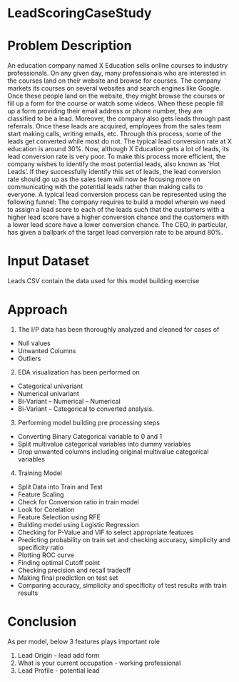 # LeadScoringCaseStudy
# Problem Description
An education company named X Education sells online courses to industry professionals. On any 
given day, many professionals who are interested in the courses land on their website and browse 
for courses.
The company markets its courses on several websites and search engines like Google. Once these 
people land on the website, they might browse the courses or fill up a form for the course or watch 
some videos. When these people fill up a form providing their email address or phone number, they 
are classified to be a lead. Moreover, the company also gets leads through past referrals. Once 
these leads are acquired, employees from the sales team start making calls, writing emails, etc. 
Through this process, some of the leads get converted while most do not. The typical lead 
conversion rate at X education is around 30%.
Now, although X Education gets a lot of leads, its lead conversion rate is very poor. To make this 
process more efficient, the company wishes to identify the most potential leads, also known as ‘Hot
Leads’. If they successfully identify this set of leads, the lead conversion rate should go up as the 
sales team will now be focusing more on communicating with the potential leads rather than making 
calls to everyone. A typical lead conversion process can be represented using the following funnel:
The company requires to build a model wherein we need to assign a lead score to each of the leads 
such that the customers with a higher lead score have a higher conversion chance and the 
customers with a lower lead score have a lower conversion chance. The CEO, in particular, has 
given a ballpark of the target lead conversion rate to be around 80%.

# Input Dataset
Leads.CSV contain the data used for this model building exercise

# Approach
1. The I/P data has been thoroughly analyzed and cleaned for cases of
- Null values
- Unwanted Columns
- Outliers
2. EDA visualization has been performed on
- Categorical univariant 
- Numerical univariant
- Bi-Variant – Numerical – Numerical
- Bi-Variant – Categorical to converted analysis.
3. Performing model building pre processing steps
- Converting Binary Categorical variable to 0 and 1 
- Split multivalue categorical variables into dummy variables
- Drop unwanted columns including original multivalue categorical variables
4. Training Model
- Split Data into Train and Test
- Feature Scaling 
- Check for Conversion ratio in train model
- Look for Corelation
- Feature Selection using RFE
- Building model using Logistic Regression
- Checking for P-Value and VIF to select appropriate features
- Predicting probability on train set and checking accuracy, simplicity and specificity ratio
- Plotting ROC curve
- Finding optimal Cutoff point
- Checking precision and recall tradeoff
- Making final prediction on test set
- Comparing accuracy, simplicity and specificity of test results with train results
# Conclusion
As per model, below 3 features plays important role
1. Lead Origin - lead add form
2. What is your current occupation - working professional
3. Lead Profile - potential lead
